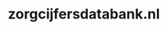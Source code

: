 ---
layout: post
title:  "zorgcijfersdatabank.nl"
internal_url:  "/data/zorgcijfersdatabank.nl.html"
categories: dutchgov
---